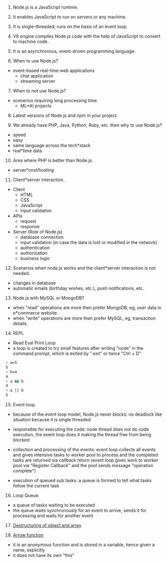 1. Node.js is a JavaScript runtime.

2. It enables JavaScript to run on servers or any machine.

3. It is single-threaded; runs on the basis of an event loop.

4. V8 engine compiles Node.js code with the help of JavaScript to convert to machine code.

5. It is an asynchronous, event-driven programming language.

6. When to use Node.js?

- event-based real-time web applications
  - chat application
  - streaming server

7. When to not use Node.js?

- scenerios requiring long processing time
  - ML\*AI projects

8. Latest versions of Node.js and npm in your project.

9. We already have PHP, Java, Python, Ruby, etc. then why to use Node.js?

- speed
- easy
- same language across the tech\*stack
- real\*time data

10. Area where PHP is better than Node.js.

- server\*cost/hosting

11. Client\*server interaction.

- Client
  - HTML
  - CSS
  - JavaScript
  - input validation
- APIs
  - request
  - response
- Server (Role of Node.js)
  - database connection
  - input validation (in case the data is lost or modified in the network)
  - authentication
  - authorization
  - business logic

12. Scenerios when node.js works and the client\*server interaction is not needed.

- changes in database
- automatic emails (birthday wishes, etc.), push notifications, etc.

13. Node.js with MySQL or MongoDB?

- when "read" operations are more then prefer MongoDB, eg, user data in e\*commerce website.
- when "write" operations are more then prefer MySQL, eg, transaction details.

14. REPL

- Read Eval Print Loop
- a loop is created to try small features after writing "node" in the command prompt,
  which is exited by ".exit" or twice "Ctrl + D"

```bash
> a=5
5
> b=4
4
> a && b
4
> a || b
5
```

15. Event loop.

- because of the event loop model, Node.js never blocks: no deadlock like situation because it is single threaded

- responsible for executing the code: node thread does not do code execution, the event loop does it making the thread free from being blocked

- collection and processing of the events: event loop collects all events and gives intensive tasks to worker pool to process and the completed tasks are returned via callback return (event loop gives work to worker pool via "Register Callback" and the pool sends message "operation complete")

- execution of queued sub tasks: a queue is formed to tell what tasks follow the current task

16. Loop Queue.

- a queue of tasks waiting to be executed
- the queue waits synchronously for an event to arrive, sends it for processing and waits for another event

17. [Destructuring of object and array](./destructuring.js)

18. [Arrow function](./arrowFunction.js)

- it is an anonymous function and is stored in a variable, hence given a name, explicitly
- it does not have its own "this"
